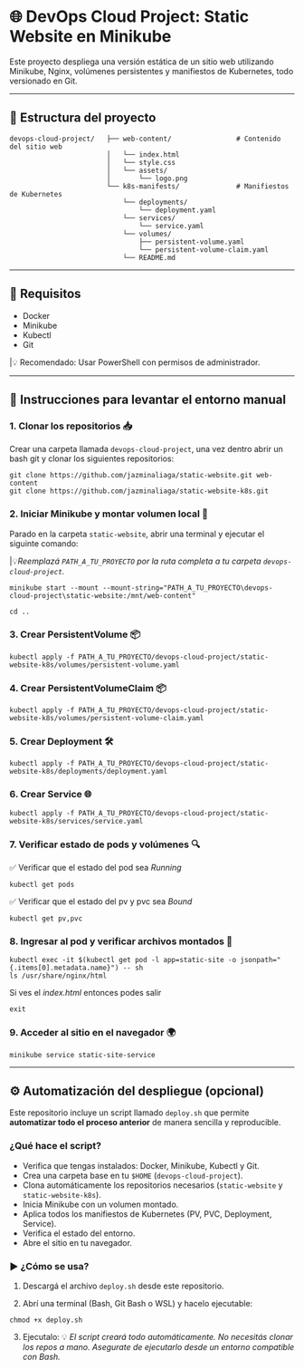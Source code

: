 # 🌐 DevOps Cloud Project: Static Website en Minikube

Este proyecto despliega una versión estática de un sitio web utilizando Minikube, Nginx, volúmenes persistentes y manifiestos de Kubernetes, todo versionado en Git.

---------------------------------------------------------------------------------------------------

## 🧱 Estructura del proyecto
```
devops-cloud-project/   ├── web-content/ 				# Contenido del sitio web
						│ 	└── index.html 
						│ 	└── style.css 
						│ 	└── assets/ 
						│ 		└── logo.png
						└── k8s-manifests/ 				# Manifiestos de Kubernetes 
							└── deployments/
								└── deployment.yaml
							└── services/					  
								└── service.yaml 
							└── volumes/ 
								├── persistent-volume.yaml 
								└── persistent-volume-claim.yaml
							└── README.md
```
---------------------------------------------------------------------------------------------------

## 🧰 Requisitos

- Docker
- Minikube
- Kubectl
- Git

|💡 Recomendado: Usar PowerShell con permisos de administrador.

---------------------------------------------------------------------------------------------------

## 🚀 Instrucciones para levantar el entorno manual

### 1. Clonar los repositorios 📥
Crear una carpeta llamada `devops-cloud-project`, una vez dentro abrir un bash git y clonar los siguientes repositorios: 
```
git clone https://github.com/jazminaliaga/static-website.git web-content
git clone https://github.com/jazminaliaga/static-website-k8s.git
```
### 2. Iniciar Minikube y montar volumen local 🚜
Parado en la carpeta `static-website`, abrir una terminal y ejecutar el siguinte comando:
	
|💡*Reemplazá `PATH_A_TU_PROYECTO` por la ruta completa a tu carpeta `devops-cloud-project`.*
```
minikube start --mount --mount-string="PATH_A_TU_PROYECTO\devops-cloud-project\static-website:/mnt/web-content"

cd ..
```
### 3. Crear PersistentVolume 📦
```
kubectl apply -f PATH_A_TU_PROYECTO/devops-cloud-project/static-website-k8s/volumes/persistent-volume.yaml
```
### 4. Crear PersistentVolumeClaim 📦
```
kubectl apply -f PATH_A_TU_PROYECTO/devops-cloud-project/static-website-k8s/volumes/persistent-volume-claim.yaml
```
### 5. Crear Deployment 🛠️
```
kubectl apply -f PATH_A_TU_PROYECTO/devops-cloud-project/static-website-k8s/deployments/deployment.yaml
```
### 6. Crear Service 🌐
```
kubectl apply -f PATH_A_TU_PROYECTO/devops-cloud-project/static-website-k8s/services/service.yaml
```
### 7. Verificar estado de pods y volúmenes 🔍
✅ Verificar que el estado del pod sea *Running* 
```
kubectl get pods
```
✅ Verificar que el estado del pv y pvc sea *Bound*
```
kubectl get pv,pvc
```
### 8. Ingresar al pod y verificar archivos montados 🧪
```
kubectl exec -it $(kubectl get pod -l app=static-site -o jsonpath="{.items[0].metadata.name}") -- sh
ls /usr/share/nginx/html
```
Si ves el *index.html* entonces podes salir
```
exit
```
### 9. Acceder al sitio en el navegador 🌍
```
minikube service static-site-service
```

---------------------------------------------------------------------------------------------------
## ⚙️ Automatización del despliegue (opcional)

Este repositorio incluye un script llamado `deploy.sh` que permite **automatizar todo el proceso anterior** de manera sencilla y reproducible.

### ¿Qué hace el script?

- Verifica que tengas instalados: Docker, Minikube, Kubectl y Git.
- Crea una carpeta base en tu `$HOME` (`devops-cloud-project`).
- Clona automáticamente los repositorios necesarios (`static-website` y `static-website-k8s`).
- Inicia Minikube con un volumen montado.
- Aplica todos los manifiestos de Kubernetes (PV, PVC, Deployment, Service).
- Verifica el estado del entorno.
- Abre el sitio en tu navegador.

### ▶️ ¿Cómo se usa?

1. Descargá el archivo `deploy.sh` desde este repositorio.

2. Abrí una terminal (Bash, Git Bash o WSL) y hacelo ejecutable:
```
chmod +x deploy.sh
```
3. Ejecutalo:
💡 *El script creará todo automáticamente. No necesitás clonar los repos a mano. Asegurate de ejecutarlo desde un entorno compatible con Bash.*
